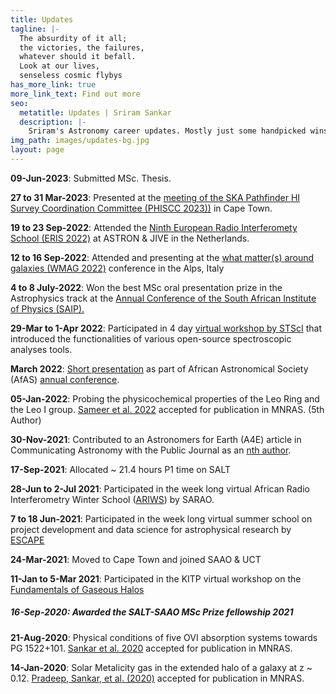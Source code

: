 ```yaml
---
title: Updates
tagline: |-
  The absurdity of it all; 
  the victories, the failures, 
  whatever should it befall. 
  Look at our lives,
  senseless cosmic flybys
has_more_link: true
more_link_text: Find out more
seo:
  metatitle: Updates | Sriram Sankar
  description: |-
    Sriram's Astronomy career updates. Mostly just some handpicked wins. Perhaps some day I will add the loses too.
img_path: images/updates-bg.jpg
layout: page
---
```


**09-Jun-2023**: Submitted MSc. Thesis. 

**27 to 31 Mar-2023**: Presented at the [meeting of the SKA Pathfinder HI Survey Coordination Committee (PHISCC 2023))](https://www.astro.rug.nl/~phiscc2023/index.php) in Cape Town.

**19 to 23 Sep-2022**: Attended the [Ninth European Radio Interferomety School (ERIS 2022)](https://www.jive.eu/eris2022/index.php) at ASTRON & JIVE in the Netherlands.

**12 to 16 Sep-2022**: Attended and presenting at the [what matter(s) around galaxies (WMAG 2022)](https://sites.google.com/unimib.it/gas2022/home) conference in the Alps, Italy 

**4 to 8 July-2022**: Won the best MSc oral presentation prize in the Astrophysics track at the [Annual Conference of the South African Institute of Physics (SAIP).](https://events.saip.org.za/event/225/overview)

**29-Mar to 1-Apr 2022**: Participated in 4 day [virtual workshop by STScI](https://www.stsci.edu/contents/events/stsci/2022/march/large-volume-spectroscopic-analyses-of-agn-and-star-forming-galaxies-in-the-era-of-jwst) that introduced the functionalities of various open-source spectroscopic analyses tools.

**March 2022**: [Short presentation](https://ui.adsabs.harvard.edu/abs/2022afas.confE..64S/abstract) as part of African Astronomical Society (AfAS) [annual conference](https://www.africanastronomicalsociety.org/afas2022-ga/).

**05-Jan-2022**: Probing the physicochemical properties of the Leo Ring and the Leo I group. [Sameer et al. 2022](https://ui.adsabs.harvard.edu/abs/2022MNRAS.510.5796S/abstract) accepted for publication in MNRAS. (5th Author)

**30-Nov-2021**: Contributed to an Astronomers for Earth (A4E) article in Communicating Astronomy with the Public Journal as an [nth author](https://ui.adsabs.harvard.edu/abs/2021CAPJ...30...28F/abstract). 

**17-Sep-2021**: Allocated ~ 21.4 hours P1 time on SALT 

**28-Jun to 2-Jul 2021**: Participated in the week long virtual African Radio Interferometry Winter School ([ARIWS](https://www.sarao.ac.za/african-radio-interferometry-winter-school/)) by SARAO.

**7 to 18 Jun-2021**: Participated in the week long virtual summer school on project development and data science for astrophysical research by [ESCAPE](https://escape2020.github.io/school2021/)

**24-Mar-2021**: Moved to Cape Town and joined SAAO & UCT 

**11-Jan to 5-Mar 2021**: Participated in the KITP virtual workshop on the [Fundamentals of Gaseous Halos](https://www.kitp.ucsb.edu/activities/halo21)

##### **16-Sep-2020**: Awarded the SALT-SAAO MSc Prize fellowship 2021

**21-Aug-2020**: Physical conditions of five OVI absorption systems towards PG 1522+101. [Sankar et al. 2020](https://ui.adsabs.harvard.edu/abs/2020MNRAS.498.4864S/abstract) accepted for publication in MNRAS.

**14-Jan-2020**: Solar Metalicity gas in the extended halo of a galaxy at z ~ 0.12. [Pradeep, Sankar, et al. (2020)](https://ui.adsabs.harvard.edu/abs/2020MNRAS.493..250P/abstract) accepted for publication in MNRAS.
